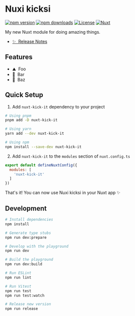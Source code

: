 <!--
Get your module up and running quickly.

Find and replace all on all files (CMD+SHIFT+F):
- Name: Nuxi kicksi
- Package name: nuxt-kick-it
- Description: My new Nuxt module (working title 'nuxi-kicksi')
-->

# Nuxi kicksi

[![npm version][npm-version-src]][npm-version-href]
[![npm downloads][npm-downloads-src]][npm-downloads-href]
[![License][license-src]][license-href]
[![Nuxt][nuxt-src]][nuxt-href]

My new Nuxt module for doing amazing things.

- [✨ &nbsp;Release Notes](/CHANGELOG.md)
<!-- - [🏀 Online playground](https://stackblitz.com/github/your-org/nuxt-kick-it?file=playground%2Fapp.vue) -->
<!-- - [📖 &nbsp;Documentation](https://example.com) -->

## Features

<!-- Highlight some of the features your module provide here -->
- ⛰ &nbsp;Foo
- 🚠 &nbsp;Bar
- 🌲 &nbsp;Baz

## Quick Setup

1. Add `nuxt-kick-it` dependency to your project

```bash
# Using pnpm
pnpm add -D nuxt-kick-it

# Using yarn
yarn add --dev nuxt-kick-it

# Using npm
npm install --save-dev nuxt-kick-it
```

2. Add `nuxt-kick-it` to the `modules` section of `nuxt.config.ts`

```js
export default defineNuxtConfig({
  modules: [
    'nuxt-kick-it'
  ]
})
```

That's it! You can now use Nuxi kicksi in your Nuxt app ✨

## Development

```bash
# Install dependencies
npm install

# Generate type stubs
npm run dev:prepare

# Develop with the playground
npm run dev

# Build the playground
npm run dev:build

# Run ESLint
npm run lint

# Run Vitest
npm run test
npm run test:watch

# Release new version
npm run release
```

<!-- Badges -->
[npm-version-src]: https://img.shields.io/npm/v/nuxt-kick-it/latest.svg?style=flat&colorA=18181B&colorB=28CF8D
[npm-version-href]: https://npmjs.com/package/nuxt-kick-it

[npm-downloads-src]: https://img.shields.io/npm/dm/nuxt-kick-it.svg?style=flat&colorA=18181B&colorB=28CF8D
[npm-downloads-href]: https://npmjs.com/package/nuxt-kick-it

[license-src]: https://img.shields.io/npm/l/nuxt-kick-it.svg?style=flat&colorA=18181B&colorB=28CF8D
[license-href]: https://npmjs.com/package/nuxt-kick-it

[nuxt-src]: https://img.shields.io/badge/Nuxt-18181B?logo=nuxt.js
[nuxt-href]: https://nuxt.com
